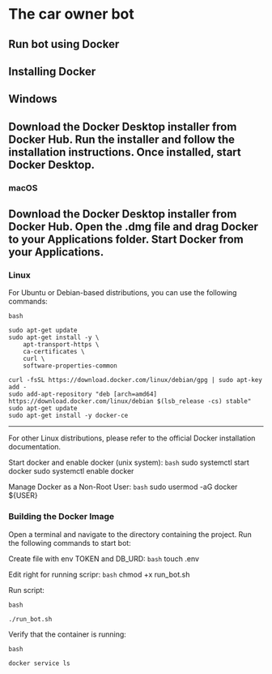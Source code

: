 # The car owner bot


## Run bot using Docker


## Installing Docker


## Windows

Download the Docker Desktop installer from Docker Hub.
Run the installer and follow the installation instructions.
Once installed, start Docker Desktop.
------------------------------------------------------------------------------

### macOS

Download the Docker Desktop installer from Docker Hub.
Open the .dmg file and drag Docker to your Applications folder.
Start Docker from your Applications.
------------------------------------------------------------------------------

### Linux

For Ubuntu or Debian-based distributions, you can use the following commands:

``bash``

	sudo apt-get update
	sudo apt-get install -y \
		apt-transport-https \
		ca-certificates \
		curl \
		software-properties-common

	curl -fsSL https://download.docker.com/linux/debian/gpg | sudo apt-key add -
	sudo add-apt-repository "deb [arch=amd64] https://download.docker.com/linux/debian $(lsb_release -cs) stable"
	sudo apt-get update
	sudo apt-get install -y docker-ce
---------------------------------------------------------------------------------
For other Linux distributions, please refer to the official Docker installation documentation.

Start docker and enable docker (unix system):
``bash``
    sudo systemctl start docker
    sudo systemctl enable docker

Manage Docker as a Non-Root User:
``bash``
    sudo usermod -aG docker ${USER}


### Building the Docker Image

Open a terminal and navigate to the directory containing the project.
Run the following commands to start bot:

Create file with env TOKEN and DB_URD:
``bash``
    touch .env

Edit right for running scripr:
``bash``
    chmod +x run_bot.sh

Run script:

``bash``

    ./run_bot.sh	

Verify that the container is running:

``bash``

	docker service ls
